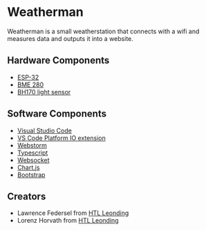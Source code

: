 # Weatherman
Weatherman is a small weatherstation that connects with a wifi and measures data and outputs it into a website.
## Hardware Components
* [ESP-32](https://www.az-delivery.com/en/products/esp-32-dev-kit-c-v4)
* [BME 280](https://www.az-delivery.com/en/products/gy-bme280)
* [BH170 light sensor](https://www.az-delivery.com/en/products/gy-302-bh1750-lichtsensor-lichtstaerke-modul-fuer-arduino-und-raspberry-pi)
## Software Components
* [Visual Studio Code](https://code.visualstudio.com)
* [VS Code Platform IO extension](https://platformio.org/install/ide?install=vscode)
* [Webstorm](https://www.jetbrains.com/webstorm/)
* [Typescript](https://www.typescriptlang.org)
* [Websocket](https://en.wikipedia.org/wiki/WebSocket)
* [Chart.js](https://www.chartjs.org)
* [Bootstrap](https://getbootstrap.com)
## Creators
* Lawrence Federsel from [HTL Leonding](https://www.htl-leonding.at)
* Lorenz Horvath from [HTL Leonding](https://www.htl-leonding.at)
